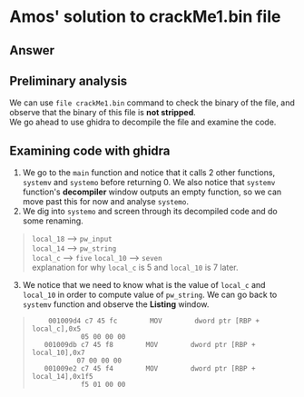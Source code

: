 # Amos' solution to crackMe1.bin file  

## Answer  

## Preliminary analysis  
We can use `file crackMe1.bin` command to check the binary of the file, and observe that the binary of this file is **not stripped**.  
We go ahead to use ghidra to decompile the file and examine the code.  

## Examining code with ghidra

1. We go to the `main` function and notice that it calls 2 other functions, `systemv` and `systemo` before returning 0. We also notice that `systemv` function's **decompiler** window outputs an empty function, so we can move past this for now and analyse `systemo`.  
2. We dig into `systemo` and screen through its decompiled code and do some renaming.  
> `local_18` --> `pw_input`  
> `local_14` --> `pw_string`  
> `local_c` --> `five`
> `local_10` --> `seven`  
> explanation for why `local_c` is 5 and `local_10` is 7 later.

3. We notice that we need to know what is the value of `local_c` and `local_10` in order to compute value of `pw_string`. We can go back to `systemv` function and observe the **Listing** window.
>         001009d4 c7 45 fc        MOV        dword ptr [RBP + local_c],0x5
>                 05 00 00 00
>        001009db c7 45 f8        MOV        dword ptr [RBP + local_10],0x7
>                07 00 00 00
>        001009e2 c7 45 f4        MOV        dword ptr [RBP + local_14],0x1f5
>                 f5 01 00 00

